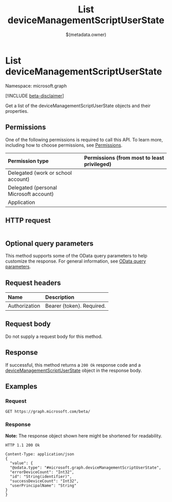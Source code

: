 ﻿---
title: "List deviceManagementScriptUserState"
description: ""
localization_priority: Normal
author: "$(metadata.owner)"
ms.prod: "microsoft-identity-platform"
doc_type: "apiPageType"
---

# List deviceManagementScriptUserState

Namespace: microsoft.graph

[!INCLUDE [beta-disclaimer](../../includes/beta-disclaimer.md)]

Get a list of the deviceManagementScriptUserState objects and their properties.

## Permissions

One of the following permissions is required to call this API. To learn more, including how to choose permissions, see [Permissions](/graph/permissions-reference).

| Permission type                        | Permissions (from most to least privileged) |
| :------------------------------------- | :------------------------------------------ |
| Delegated (work or school account)     |                                             |
| Delegated (personal Microsoft account) |                                             |
| Application                            |                                             |

## HTTP request

<!-- {
  "blockType": "ignored"
}
-->

```http

```

## Optional query parameters

This method supports some of the OData query parameters to help customize the response. For general information, see [OData query parameters](/graph/query-parameters).

## Request headers

| Name          | Description               |
| :------------ | :------------------------ |
| Authorization | Bearer {token}. Required. |

## Request body

Do not supply a request body for this method.

## Response

If successful, this method returns a `200 Ok` response code and a [deviceManagementScriptUserState](../resources/deviceManagementScriptUserState.md) object in the response body.

## Examples

### Request

<!-- {
  "blockType": "request",
  "name": "list_devicemanagementscriptuserstate"
}
-->

```http
GET https://graph.microsoft.com/beta/

```

### Response

**Note:** The response object shown here might be shortened for readability.

<!-- {
  "blockType": "response",
  "truncated": true,
  "@odata.type": "microsoft.management.services.api.deviceManagementScriptUserState"
}
-->

```http
HTTP 1.1 200 Ok

Content-Type: application/json
{
  "value": {
  "@odata.type": "#microsoft.graph.deviceManagementScriptUserState",
  "errorDeviceCount": "Int32",
  "id": "String(identifier)",
  "successDeviceCount": "Int32",
  "userPrincipalName": "String"
}
}

```